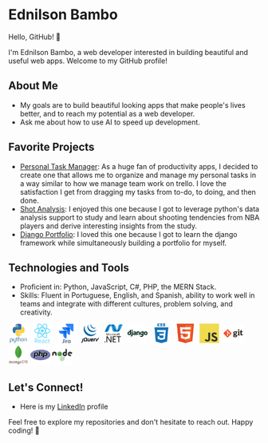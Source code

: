 # Ednilson Bambo

Hello, GitHub! 👋

I'm Ednilson Bambo, a web developer interested in building beautiful and useful web apps. Welcome to my GitHub profile!

## About Me

- My goals are to build beautiful looking apps that make people's lives better, and to reach my potential as a web developer. 
- Ask me about how to use AI to speed up development.

## Favorite Projects

- [Personal Task Manager](https://to-do-list-manager-nu.vercel.app/): As a huge fan of productivity apps, I decided to create one that allows me to organize and manage my personal tasks in a way similar to how we manage team work on trello. I love the satisfaction I get from dragging my tasks from to-do, to doing, and then done. 
- [Shot Analysis](https://github.com/Yobamba/shooting-analysis): I enjoyed this one because I got to leverage python's data analysis support to study and learn about shooting tendencies from NBA players and derive interesting insights from the study.
- [Django Portfolio](https://github.com/Yobamba/portfolio): I loved this one because I got to learn the django framework while simultaneously building a portfolio for myself.

## Technologies and Tools

- Proficient in: Python, JavaScript, C#, PHP, the MERN Stack. 
- Skills: Fluent in Portuguese, English, and Spanish, ability to work well in teams and integrate with different cultures, problem solving, and creativity.

<div>
    <img src="https://github.com/devicons/devicon/blob/master/icons/python/python-original-wordmark.svg" title="Python" alt="Python" width="40" height="40"/>&nbsp;
    <img src="https://github.com/devicons/devicon/blob/master/icons/react/react-original-wordmark.svg" title="React" alt="React" width="40" height="40"/>&nbsp;
    <img src="https://github.com/devicons/devicon/blob/master/icons/jira/jira-original-wordmark.svg" title="Jira" alt="Jira" width="40" height="40"/>&nbsp;
    <img src="https://github.com/devicons/devicon/blob/master/icons/jquery/jquery-original-wordmark.svg" title="Jquery" alt="Jquery" width="40" height="40"/>&nbsp;
    <img src="https://github.com/devicons/devicon/blob/master/icons/dot-net/dot-net-original-wordmark.svg" title="Dotnet" alt="Dotnet" width="40" height="40"/>&nbsp;
    <img src="https://github.com/devicons/devicon/blob/master/icons/django/django-plain-wordmark.svg" title="Django" alt "Django" width="40" height="40"/>&nbsp;
    <img src="https://github.com/devicons/devicon/blob/master/icons/css3/css3-plain-wordmark.svg"  title="CSS3" alt="CSS" width="40" height="40"/>&nbsp;
    <img src="https://github.com/devicons/devicon/blob/master/icons/html5/html5-original.svg" title="HTML5" alt="HTML" width="40" height="40"/>&nbsp;
    <img src="https://github.com/devicons/devicon/blob/master/icons/javascript/javascript-original.svg" title="JavaScript" alt="JavaScript" width="40" height="40"/>&nbsp;
    <img src="https://github.com/devicons/devicon/blob/master/icons/git/git-original-wordmark.svg" title="Git" alt="Git" width="40" height="40"/>
    <img src="https://github.com/devicons/devicon/blob/master/icons/mongodb/mongodb-original-wordmark.svg" title="Mongo" alt="Mongo" width="40" height="40"/>
    <img src="https://github.com/devicons/devicon/blob/master/icons/php/php-original.svg" title="php" alt="php" width="40" height="40"/>
    <img src="https://github.com/devicons/devicon/blob/master/icons/nodejs/nodejs-original-wordmark.svg" alt="node" width="40" height="40"/>
</div>

## Let's Connect!

- Here is my [LinkedIn](https://www.linkedin.com/in/ednilsonbambo/) profile


Feel free to explore my repositories and don't hesitate to reach out. Happy coding! 🚀

